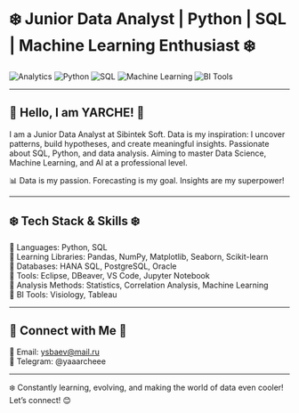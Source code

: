 # ❄️ Junior Data Analyst | Python | SQL | Machine Learning Enthusiast ❄️

![Analytics](https://img.shields.io/badge/Data%20Analytics-Icy%20Passion-blue?style=for-the-badge)
![Python](https://img.shields.io/badge/Python-Frosty%20Love-cyan?style=for-the-badge)
![SQL](https://img.shields.io/badge/SQL-Frozen%20Mastery-lightblue?style=for-the-badge)
![Machine Learning](https://img.shields.io/badge/Machine%20Learning-Cold%20Precision-darkblue?style=for-the-badge)
![BI Tools](https://img.shields.io/badge/BI%20Tools-Visiology%20%7C%20Tableau-blue?style=for-the-badge)

---

## 🧊 Hello, I am YARCHE! 🧊

I am a Junior Data Analyst at Sibintek Soft. Data is my inspiration: I uncover patterns, build hypotheses, and create meaningful insights. Passionate about SQL, Python, and data analysis. Aiming to master Data Science, Machine Learning, and AI at a professional level.

📊 Data is my passion. Forecasting is my goal. Insights are my superpower!

---

## ❄️ Tech Stack & Skills ❄️

🔹 Languages: Python, SQL  
🔹 Learning Libraries: Pandas, NumPy, Matplotlib, Seaborn, Scikit-learn  
🔹 Databases: HANA SQL, PostgreSQL, Oracle  
🔹 Tools: Eclipse, DBeaver, VS Code, Jupyter Notebook  
🔹 Analysis Methods: Statistics, Correlation Analysis, Machine Learning  
🔹 BI Tools: Visiology, Tableau

---

## 🧊 Connect with Me 🧊

📧 Email: ysbaev@mail.ru  
📱 Telegram: @yaaarcheee 

---

❄️ Constantly learning, evolving, and making the world of data even cooler! Let’s connect! 😊
